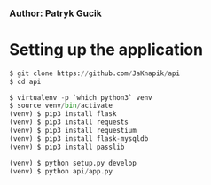 ### Author: Patryk Gucik

# Setting up the application

```python
$ git clone https://github.com/JaKnapik/api
$ cd api

$ virtualenv -p `which python3` venv
$ source venv/bin/activate
(venv) $ pip3 install flask
(venv) $ pip3 install requests
(venv) $ pip3 install requestium
(venv) $ pip3 install flask-mysqldb
(venv) $ pip3 install passlib

(venv) $ python setup.py develop
(venv) $ python api/app.py
